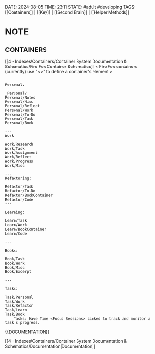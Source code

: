 DATE: 2024-08-05
TIME: 23:11
STATE: #adult #developing 
TAGS:  [[Containers]] | [[Key]] | [[Second Brain]] | [[Helper Methods]]

# NOTE

## CONTAINERS

[[4 - Indexes/Containers/Container System Documentation & Schematics/Fire Fox Container Schematics]] < Fire Fox containers (currently) use "<>" to define a container's element > 

```

Personal: 

_Personal/
Personal/Notes
Personal/Misc
Personal/Reflect
Personal/Work
Personal/To-Do
Personal/Task
Personal/Book

---
Work: 

Work/Research
Work/Task
Work/Assignment
Work/Reflect
Work/Progress
Work/Misc

---
Refactoring: 

Refactor/Task
Refactor/To-Do
Refactor/BookContainer
Refactor/Code
---

Learning: 

Learn/Task
Learn/Work
Learn/BookContainer
Learn/Code

---

Books:

Book/Task
Book/Work
Book/Misc
Book/Excerpt

---

Tasks: 

Task/Personal
Task/Work
Task/Refactor
Task/Learn
Task/Book
	Tasks: Have Time <Focus Sessions> Linked to track and monitor a task's progress. 
```

{{DOCUMENTATION}}

[[4 - Indexes/Containers/Container System Documentation & Schematics/Documentation|Documentation]]